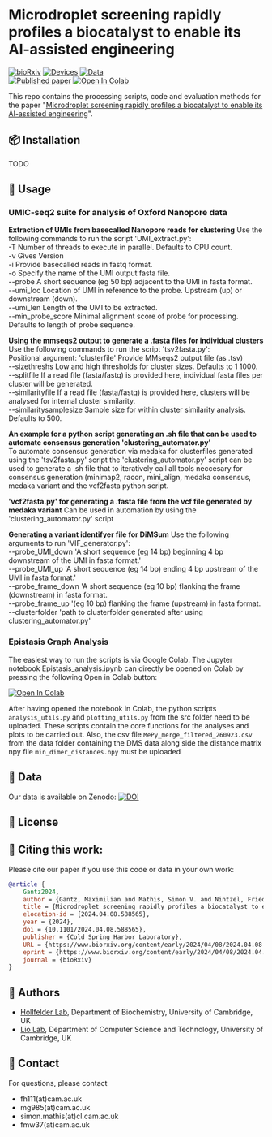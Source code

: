 # Microdroplet screening rapidly profiles a biocatalyst to enable its AI-assisted engineering
[![bioRxiv](https://img.shields.io/badge/bioRxiv-10.1101/2024.04.08.588565-b31b1b.svg)](https://www.biorxiv.org/content/10.1101/2024.04.08.588565)
[![Devices](https://img.shields.io/badge/%F0%9F%92%A7%20OpenWetWare-DropBase%20lrDMS%20chips-blue?style=flat&labelColor=gray&color=lightblue&link=https%3A%2F%2Fopenwetware.org%2Fwiki%2FDropBase%3ADevices)](https://openwetware.org/wiki/DropBase:Devices)
[![Data](https://zenodo.org/badge/doi/10.5281/zenodo.5123296.svg)](TODO)  
[![Published paper](https://img.shields.io/badge/%F0%9F%93%83_full_paper-pdf-green)](https://www.biorxiv.org/content/10.1101/2024.04.08.588565.full.pdf)
<a target="_blank" href="https://colab.research.google.com/drive/16rXKgbGXBBsHvS_2V84WbfKsJYf9lO4Q">
  <img src="https://colab.research.google.com/assets/colab-badge.svg" alt="Open In Colab"/>
</a> 



This repo contains the processing scripts, code and evaluation methods for the paper "[Microdroplet screening rapidly profiles a biocatalyst to enable its AI-assisted engineering](TODO)".


## 📦 Installation

TODO

## 🚀 Usage


### UMIC-seq2 suite for analysis of Oxford Nanopore data

**Extraction of UMIs from basecalled Nanopore reads for clustering** 
Use the following commands to run the script 'UMI_extract.py':  
-T Number of threads to execute in parallel. Defaults to CPU count.  
-v Gives Version   
-i Provide basecalled reads in fastq format.  
-o Specify the name of the UMI output fasta file.  
--probe A short sequence (eg 50 bp) adjacent to the UMI in fasta format.  
--umi_loc Location of UMI in reference to the probe. Upstream (up) or downstream (down).  
--umi_len Length of the UMI to be extracted.  
--min_probe_score Minimal alignment score of probe for processing. Defaults to length of probe sequence.  

**Using the mmseqs2 output to generate a .fasta files for individual clusters**  
Use the following commands to run the script 'tsv2fasta.py':  
Positional argument: 'clusterfile' Provide MMseqs2 output file (as .tsv)  
--sizethreshs Low and high thresholds for cluster sizes. Defaults to 1 1000.  
--splitfile If a read file (fasta/fastq) is provided here, individual fasta files per cluster will be generated.  
--similarityfile If a read file (fasta/fastq) is provided here, <similaritysamplesize> clusters will be analysed for internal cluster similarity.  
--similaritysamplesize Sample size for within cluster similarity analysis. Defaults to 500.  

**An example for a python script generating an .sh file that can be used to automate consensus generation 'clustering_automator.py'**   
To automate consensus generation via medaka for clusterfiles generated using the 'tsv2fasta.py' script the 'clustering_automator.py' script can be used to generate a .sh file that to iteratively call all tools neccesary for consensus generation (minimap2, racon, mini_align, medaka consensus, medaka variant and the vcf2fasta python script. 

**'vcf2fasta.py' for generating a .fasta file from the vcf file generated by medaka variant**
Can be used in automation by using the 'clustering_automator.py' script 

**Generating a variant identifyer file for DiMSum**
Use the following arguments to run 'VIF_generator.py':  
--probe_UMI_down 'A short sequence (eg 14 bp) beginning 4 bp downstream of the UMI in fasta format.'  
--probe_UMI_up 'A short sequence (eg 14 bp) ending 4 bp upstream of the UMI in fasta format.'  
--probe_frame_down 'A short sequence (eg 10 bp) flanking the frame (downstream) in fasta format.  
--probe_frame_up '(eg 10 bp) flanking the frame (upstream) in fasta format.  
--clusterfolder 'path to clusterfolder generated after using clustering_automator.py'  

### Epistasis Graph Analysis

The easiest way to run the scripts is via Google Colab. The Jupyter notebook Epistasis_analysis.ipynb can directly be opened on Colab by pressing the following Open in Colab button:

[![Open In Colab](https://colab.research.google.com/assets/colab-badge.svg)](https://colab.research.google.com/github/Hollfelder-Lab/lrDMS-IRED/blob/main/notebooks/Epistasis_analysis.ipynb)

After having opened the notebook in Colab, the python scripts `analysis_utils.py` and `plotting_utils.py` from the src folder need to be uploaded. These scripts contain the core functions for the analyses and plots to be carried out. Also, the csv file `MePy_merge_filtered_260923.csv` from the data folder containing the DMS data along side the distance matrix npy file `min_dimer_distances.npy` must be uploaded

## 🧪 Data
Our data is available on Zenodo: [![DOI](https://zenodo.org/badge/doi/TODO/zenodo.TODO.svg)](TODO)


## 📜 License


## 📃 Citing this work:
Please cite our paper if you use this code or data in your own work:
```bibtex
@article {
	Gantz2024,
	author = {Gantz, Maximilian and Mathis, Simon V. and Nintzel, Friederike E. H. and Zurek, Paul J. and Knaus, Tanja and Patel, Elie and Boros, Daniel and Weberling, Friedrich-Maximilian and Kenneth, Matthew R. A. and 		Klein, Oskar J. and Medcalf, Elliot J. and Moss, Jacob and Herger, Michael and Kaminski, Tomasz S. and Mutti, Francesco G. and Lio, Pietro and Hollfelder, Florian},
	title = {Microdroplet screening rapidly profiles a biocatalyst to enable its AI-assisted engineering},
	elocation-id = {2024.04.08.588565},
	year = {2024},
	doi = {10.1101/2024.04.08.588565},
	publisher = {Cold Spring Harbor Laboratory},
	URL = {https://www.biorxiv.org/content/early/2024/04/08/2024.04.08.588565},
	eprint = {https://www.biorxiv.org/content/early/2024/04/08/2024.04.08.588565.full.pdf},
	journal = {bioRxiv}
}
```

## 👥 Authors
- [Hollfelder Lab](https://hollfelder.bioc.cam.ac.uk/), Department of Biochemistry, University of Cambridge, UK
- [Lio Lab](https://www.cst.cam.ac.uk/people/pl219), Department of Computer Science and Technology, University of Cambridge, UK

## 📧 Contact
For questions, please contact
- fh111(at)cam.ac.uk  
- mg985(at)cam.ac.uk
- simon.mathis(at)cl.cam.ac.uk
- fmw37(at)cam.ac.uk
